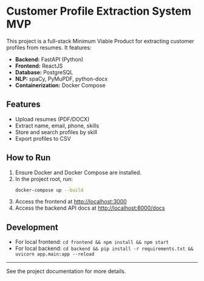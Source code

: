 # Customer Profile Extraction System MVP

This project is a full-stack Minimum Viable Product for extracting customer profiles from resumes. It features:
- **Backend:** FastAPI (Python)
- **Frontend:** ReactJS
- **Database:** PostgreSQL
- **NLP:** spaCy, PyMuPDF, python-docx
- **Containerization:** Docker Compose

## Features
- Upload resumes (PDF/DOCX)
- Extract name, email, phone, skills
- Store and search profiles by skill
- Export profiles to CSV

## How to Run
1. Ensure Docker and Docker Compose are installed.
2. In the project root, run:
   ```zsh
   docker-compose up --build
   ```
3. Access the frontend at [http://localhost:3000](http://localhost:3000)
4. Access the backend API docs at [http://localhost:8000/docs](http://localhost:8000/docs)

## Development
- For local frontend: `cd frontend && npm install && npm start`
- For local backend: `cd backend && pip install -r requirements.txt && uvicorn app.main:app --reload`

---

See the project documentation for more details.
